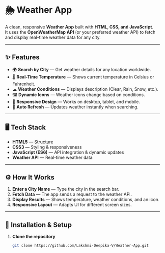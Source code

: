 # 🌦️ Weather App  

A clean, responsive **Weather App** built with **HTML, CSS, and JavaScript**.  
It uses the **OpenWeatherMap API** (or your preferred weather API) to fetch and display real-time weather data for any city.  

---

## ✨ Features  

- 🌍 **Search by City** — Get weather details for any location worldwide.  
- 🌡 **Real-Time Temperature** — Shows current temperature in Celsius or Fahrenheit.  
- ☁ **Weather Conditions** — Displays description (Clear, Rain, Snow, etc.).  
- 🖼 **Dynamic Icons** — Weather icons change based on conditions.  
- 📱 **Responsive Design** — Works on desktop, tablet, and mobile.  
- 🔄 **Auto Refresh** — Updates weather instantly when searching.  

---

## 🖥️ Tech Stack  

- **HTML5** — Structure  
- **CSS3** — Styling & responsiveness  
- **JavaScript (ES6)** — API integration & dynamic updates  
- **Weather API** — Real-time weather data  

---

## ⚙️ How It Works  

1. **Enter a City Name** — Type the city in the search bar.  
2. **Fetch Data** — The app sends a request to the weather API.  
3. **Display Results** — Shows temperature, weather conditions, and an icon.  
4. **Responsive Layout** — Adapts UI for different screen sizes.  

---

## 📂 Installation & Setup  

1. **Clone the repository**  
   ```bash
   git clone https://github.com/Lakshmi-Deepika-V/Weather-App.git
